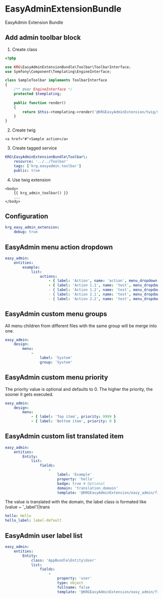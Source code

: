 # EasyAdminExtensionBundle
EasyAdmin Extension Bundle

## Add admin toolbar block

1. Create class
```php
<?php

use KRG\EasyAdminExtensionBundle\Toolbar\ToolbarInterface;
use Symfony\Component\Templating\EngineInterface;

class SampleToolbar implements ToolbarInterface
{
    /** @var EngineInterface */
    protected $templating;
    
    public function render() 
    {
        return $this->templating->render('@KRGEasyAdminExtension/twig/sample.html.twig');
    }
}
```

2. Create twig
```twig
<a href="#">Sample action</a>   
```

3. Create tagged service 
```yaml
KRG\EasyAdminExtensionBundle\Toolbar\:
    resource: '../../Toolbar'
    tags: ['krg.easyadmin.toolbar']
    public: true
```

4. Use twig extension
```twig
<body>
    {{ krg_admin_toolbar() }}
    ...
</body>
```


## Configuration

```yaml
krg_easy_admin_extension:
    debug: true
```

## EasyAdmin menu action dropdown

```yaml
easy_admin:
    entities:
        example:
            list:
                actions:
                    - { label: 'Action', name: 'action', menu_dropdown: true } # [↓]
                    - { label: 'Action 1.1', name: 'test', menu_dropdown: { name: 'Group 1' } # [Group 1 ↓]
                    - { label: 'Action 1.2', name: 'test', menu_dropdown: { name: 'Group 1' } # [Group 1 ↓]
                    - { label: 'Action 2.1', name: 'test', menu_dropdown: { name: 'Group 2' } # [Group 2 ↓]
                    - { label: 'Action 2.2', name: 'test', menu_dropdown: { name: 'Group 2' } # [Group 2 ↓]
```

## EasyAdmin custom menu groups

All menu children from different files with the same group will be merge into one.

```yaml
easy_admin:
    design:
        menu:
            -
                label: 'System'
                group: 'System'
```

## EasyAdmin custom menu priority

The priority value is optional and defaults to 0. The higher the priority, the sooner it gets executed.

```yaml
easy_admin:
    design:
        menu:
            - { label: 'Top item', priority: 9999 }
            - { label: 'Bottom item', priority: 0 }
```


## EasyAdmin custom list translated item

```yaml
easy_admin:
    entities:
        Entity:
            list:
                fields:
                    -
                        label: 'Example'
                        property: 'hello'
                        badge: true # Optional
                        domain: 'translation_domain'
                        template: '@KRGEasyAdminExtension/easy_admin/field_string.html.twig'
```

The value is translated with the domain, the label class is formated like (value ~ '_label')|trans

```yaml
hello: Hello
hello_label: label-default
```

## EasyAdmin user label list

```yaml
easy_admin:
    entities:
        Entity:
            class: 'AppBundle\Entity\User'
            list:
                fields:
                    -
                        property: 'user'
                        type: object
                        fullname: false
                        template: '@KRGEasyAdminExtension/easy_admin/field_user.html.twig'
````
